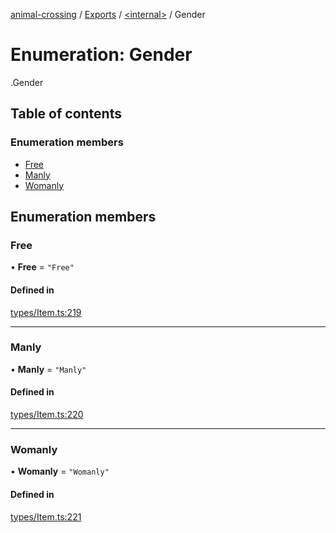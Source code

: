 [animal-crossing](../README.md) / [Exports](../modules.md) / [<internal\>](../modules/internal_.md) / Gender

# Enumeration: Gender

[<internal>](../modules/internal_.md).Gender

## Table of contents

### Enumeration members

- [Free](internal_.Gender.md#free)
- [Manly](internal_.Gender.md#manly)
- [Womanly](internal_.Gender.md#womanly)

## Enumeration members

### Free

• **Free** = `"Free"`

#### Defined in

[types/Item.ts:219](https://github.com/Norviah/animal-crossing/blob/4d5e5b0/module/types/Item.ts#L219)

___

### Manly

• **Manly** = `"Manly"`

#### Defined in

[types/Item.ts:220](https://github.com/Norviah/animal-crossing/blob/4d5e5b0/module/types/Item.ts#L220)

___

### Womanly

• **Womanly** = `"Womanly"`

#### Defined in

[types/Item.ts:221](https://github.com/Norviah/animal-crossing/blob/4d5e5b0/module/types/Item.ts#L221)
